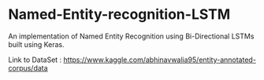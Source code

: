 # Named-Entity-recognition-LSTM
An implementation of Named Entity Recognition using Bi-Directional LSTMs built using Keras.

Link to DataSet : https://www.kaggle.com/abhinavwalia95/entity-annotated-corpus/data
